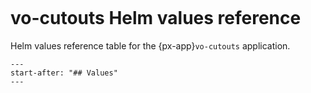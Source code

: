 ```{px-app-values} vo-cutouts
```

# vo-cutouts Helm values reference

Helm values reference table for the {px-app}`vo-cutouts` application.

```{include} ../../../services/vo-cutouts/README.md
---
start-after: "## Values"
---
```
